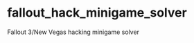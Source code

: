 fallout_hack_minigame_solver
============================

Fallout 3/New Vegas hacking minigame solver